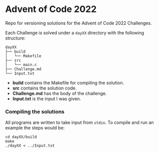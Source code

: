 # Advent of Code 2022

Repo for versioning solutions for the Advent of Code 2022 Challenges.

Each Challenge is solved under a `dayXX` directory with the following
structure:

```
dayXX
├── build
│   └── Makefile
├── src
│   └── main.c
├── Challenge.md
└── Input.txt
```
* **build** contains the Makefile for compiling the solution.
* **src** contains the solution code.
* **Challenge.md** has the body of the challenge.
* **Input.txt** is the input I was given.

### Compiling the solutions

All programs are written to take input from `stdin`. To compile and run an
example the steps would be:

```
cd dayXX/build
make
./dayXX < ../Input.txt
```

